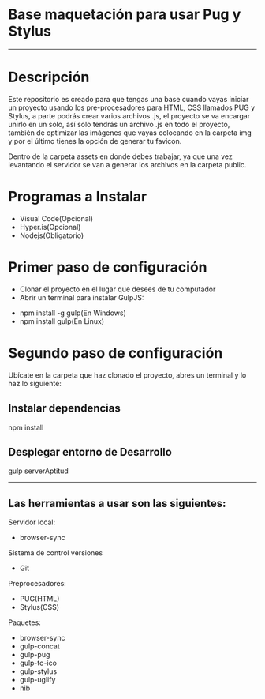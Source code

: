 
# Base maquetación para usar Pug y Stylus
--------------------------------------------------------
# Descripción
Este repositorio es creado para que tengas una base cuando vayas iniciar un proyecto usando los pre-procesadores para HTML, CSS llamados PUG y Stylus, a parte podrás crear varios archivos .js, el proyecto se va encargar unirlo en un solo, así solo tendrás un archivo .js en todo el proyecto, también de optimizar las imágenes que vayas colocando en la carpeta img y por el último tienes la opción de generar tu favicon.

Dentro de la carpeta assets en donde debes trabajar, ya que una vez levantando
el servidor se van a generar los archivos en la carpeta public.


# Programas a Instalar

* Visual Code(Opcional)
* Hyper.is(Opcional)
* Nodejs(Obligatorio)

# Primer paso de configuración
- Clonar el proyecto en el lugar que desees de tu computador
- Abrir un terminal para instalar GulpJS:
* npm install -g gulp(En Windows)
* npm install gulp(En Linux)

# Segundo paso de configuración
Ubícate en la carpeta que haz clonado el proyecto, abres un terminal y lo haz lo siguiente:

## Instalar dependencias
npm install


## Desplegar entorno de Desarrollo
gulp serverAptitud

--------------------------------------------------------

## Las herramientas a usar son las siguientes:

Servidor local:
+ browser-sync

Sistema de control versiones
+ Git

Preprocesadores:
+ PUG(HTML)
+ Stylus(CSS)

Paquetes:
+ browser-sync
+ gulp-concat
+ gulp-pug
+ gulp-to-ico
+ gulp-stylus
+ gulp-uglify
+ nib
